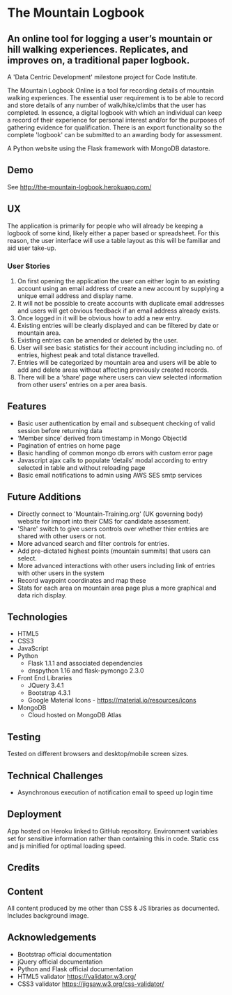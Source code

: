 # The Mountain Logbook

## An online tool for logging a user’s mountain or hill walking experiences. Replicates, and improves on, a traditional paper logbook.

A 'Data Centric Development' milestone project for Code Institute.

The Mountain Logbook Online is a tool for recording details of mountain walking experiences. The essential user requirement is to be able to record and store details of any number of walk/hike/climbs that the user has completed. In essence, a digital logbook with which an individual can keep a record of their experience for personal interest and/or for the purposes of gathering evidence for qualification. There is an export functionality so the complete 'logbook' can be submitted to an awarding body for assessment.

A Python website using the Flask framework with MongoDB datastore.

## Demo
See http://the-mountain-logbook.herokuapp.com/
## UX
The application is primarily for people who will already be keeping a logbook of some kind, likely either a paper based or spreadsheet. For this reason, the user interface will use a table layout as this will be familiar and aid user take-up.
### User Stories
1. On first opening the application the user can either login to an existing account using an email address of create a new account by supplying a unique email address and display name.
2. It will not be possible to create accounts with duplicate email addresses and users will get obvious feedback if an email address already exists.
3. Once logged in it will be obvious how to add a new entry.
4. Existing entries will be clearly displayed and can be filtered by date or mountain area.
5. Existing entries can be amended or deleted by the user.
6. User will see basic statistics for their account including including no. of entries, highest peak and total distance travelled.
7. Entries will be categorized by mountain area and users will be able to add and delete areas without affecting previously created records.
8. There will be a ‘share’ page where users can view selected information from other users’ entries on a per area basis.

## Features
- Basic user authentication by email and subsequent checking of valid session before returning data
- ‘Member since’ derived from timestamp in Mongo ObjectId
- Pagination of entries on home page
- Basic handling of common mongo db errors with custom error page
- Javascript ajax calls to populate ‘details’ modal according to entry selected in table and without reloading page
- Basic email notifications to admin using AWS SES smtp services

## Future Additions
- Directly connect to 'Mountain-Training.org' (UK governing body) website for import into their CMS for candidate assessment.
- 'Share' switch to give users controls over whether thier entries are shared with other users or not.
- More advanced search and filter controls for entries.
- Add pre-dictated highest points (mountain summits) that users can select.
- More advanced interactions with other users including link of entries with other users in the system
- Record waypoint coordinates and map these
- Stats for each area on mountain area page plus a more graphical and data rich display.

## Technologies
- HTML5
- CSS3
- JavaScript
- Python
    - Flask 1.1.1 and associated dependencies
    - dnspython 1.16 and flask-pymongo 2.3.0
- Front End Libraries
    - JQuery 3.4.1
    - Bootstrap 4.3.1
    - Google Material Icons - https://material.io/resources/icons
- MongoDB
    - Cloud hosted on MongoDB Atlas

## Testing

Tested on different browsers and desktop/mobile screen sizes.

## Technical Challenges
- Asynchronous execution of notification email to speed up login time
## Deployment
App hosted on Heroku linked to GitHub repository. Environment variables set for sensitive information rather than containing this in code. Static css and js minified for optimal loading speed.

## Credits

## Content
All content produced by me other than CSS & JS libraries as documented. Includes background image.

## Acknowledgements
- Bootstrap official documentation
- jQuery official documentation
- Python and Flask official documentation
- HTML5 validator https://validator.w3.org/
- CSS3 validator https://jigsaw.w3.org/css-validator/